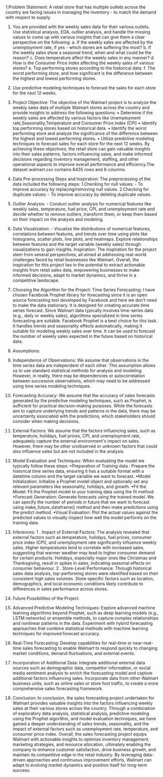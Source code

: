 1.Problem Statement:
  A retail store that has multiple outlets across the country are facing issues in managing the inventory - to match the demand with respect to supply.
  1. You are provided with the weekly sales data for their various outlets. Use statistical analysis, EDA, outlier analysis, and handle the missing values to come up with various insights that can give them a clear
  perspective on the following:
  a. If the weekly sales are affected by the unemployment rate, if yes - which stores are suffering the most?
  b. If the weekly sales show a seasonal trend, when and what could be the reason?
  c. Does temperature affect the weekly sales in any manner?
  d. How is the Consumer Price index affecting the weekly sales of various stores?
  e. Top performing stores according to the historical data.
  f. The worst performing store, and how significant is the difference between the highest and lowest performing stores.
  2. Use predictive modeling techniques to forecast the sales for each store for the next 12 weeks.

2. Project Objective:
  The objective of the Walmart project is to analyze the weekly sales data of multiple Walmart stores across the country and provide insights to address the following questions:
  • Determine if the weekly sales are affected by various factors like Unemployment rate,Seasonality,Temperature and Consumer Price Index (CPI)
  • Identify top performing stores based on historical data.
  • Identify the worst performing store and analyze the significance of the difference between the highest and lowest performing stores.
  • Utilize predictive modeling techniques to forecast sales for each store for the next 12 weeks.
  By achieving these objectives, the retail store can gain valuable insights into their sales patterns, factors influencing sales, and make informed decisions regarding inventory management, staffing, and other
  operational aspects to improve overall performance and efficiency.The dataset walmart.csv contains 6435 rows and 8 columns.

3. Data Pre-processing Steps and Inspiration:
  The preprocessing of the data included the following steps:
  1.Checking for null values: - To improve accuracy by replacing/removing null values.
  2.Checking for duplicate values: - To improve accuracy by deleting duplicate values.
  3. Outlier Analysis: - Conduct outlier analysis for numerical features like weekly sales, temperature, fuel price, CPI, and unemployment rate and decide whether to remove outliers, transform them, or keep them
  based on their impact on the analysis and modeling.
  4. Data Visualization: - Visualize the distributions of numerical features, correlations between features, and trends over time using plots like histograms, scatter plots, line plots, and heatmaps.
  Explore relationships between features and the target variable (weekly sales) through visualizations to gain insights.
  Inspiration:
  The inspiration for the project stem from several perspectives, all aimed at addressing real-world challenges faced by retail businesses like Walmart. Overall, the inspiration for this project lies in the
  potential to extract actionable insights from retail sales data, empowering businesses to make informed decisions, adapt to market dynamics, and thrive in a competitive landscape.

4. Choosing the Algorithm for the Project:
  Time Series Forecasting:
  I have chosen Facebook Prophet library for forecasting since it is an open source forecasting tool developed by Facebook and here we don’t need to make the data stationary. It is designed for creating accurate
  time series forecast. Since Walmart data typically involves time-series data (e.g., daily or weekly sales), algorithms specialized in time series forecasting are suitable. Facebook Prophet is a best choice for
  this task. It handles trends and seasonality effects automatically, making it suitable for modeling weekly sales over time. It can be used to forecast the number of weekly sales expected in the future based on
  historical data.

5. Assumptions:
  1. Independence of Observations:
  We assume that observations in the time series data are independent of each other. This assumption allows us to use standard statistical methods for analysis and modeling. However, in reality, there may be
  dependencies or autocorrelation between successive observations, which may need to be addressed using time series modeling techniques.
  3. Forecasting Accuracy:
  We assume that the accuracy of sales forecasts generated by the predictive modeling techniques, such as Prophet, is sufficient for practical decision-making purposes. While the forecasts aim to capture
  underlying trends and patterns in the data, there may be uncertainty associated with the predictions, which stakeholders should consider when making decisions.
  5. External Factors:
  We assume that the factors influencing sales, such as temperature, holidays, fuel prices, CPI, and unemployment rate, adequately capture the external environment's impact on sales. However, there may be other
  unobserved or unknown factors that could also influence sales but are not included in the analysis.

6. Model Evaluation and Techniques:
  When evaluating the model we typically follow these steps:
  •Preparation of Training data : Prepare the historical time series data, ensuring it has a suitable format with a datetime column and the target variable we want to forecast.
  •Model Initialization: Initialize a Prophet model object and optionally set any relevant parameters like seasonality, holidays, and growth.
  •Fit the Model: Fit the Prophet model to your training data using the fit method.
  •Forecast Generation: Generate forecasts using the trained model. We can specify the number of periods in future that we want to forecast using make_future_dataframe() method and then make predictions using the predict method.
  •Visual Evaluation: Plot the actual values against the predicted values to visually inspect how well the model performs on the training data.

7. Inferences:
  1 . Impact of External Factors:
  The analysis revealed that external factors such as temperature, holidays, fuel prices, consumer price index (CPI), and unemployment rate significantly influence weekly sales.
  Higher temperatures tend to correlate with increased sales, suggesting that warmer weather may lead to higher consumer demand for certain products.
  Holidays, especially major ones like Christmas and Thanksgiving, result in spikes in sales, indicating seasonal effects on consumer behaviour.
  2 . Store-Level Performance:
  Through historical sales data analysis, top-performing stores were identified based on their consistent high sales volumes.
  Store-specific factors such as location, demographics, and local economic conditions likely contribute to differences in sales performance across stores.

8. Future Possibilities of the Project
  1. Advanced Predictive Modeling Techniques:
  Explore advanced machine learning algorithms beyond Prophet, such as deep learning models (e.g., LSTM networks) or ensemble methods, to capture complex relationships and nonlinear patterns in the data.
  Experiment with hybrid forecasting approaches that combine statistical methods with machine learning techniques for improved forecast accuracy.
  2. Real-Time Forecasting:
  Develop capabilities for real-time or near-real-time sales forecasting to enable Walmart to respond quickly to changing market conditions, demand fluctuations, and external events.
  3. Incorporation of Additional Data:
  Integrate additional external data sources such as demographic data, competitor information, or social media sentiment analysis to enrich the forecasting model and capture additional factors influencing sales.
  Incorporate data from other Walmart business units, such as online sales or store foot traffic, to create a more comprehensive sales forecasting framework.

9. Conclusion:
  In conclusion, the sales forecasting project undertaken for Walmart provides valuable insights into the factors influencing weekly sales at their various stores across the country. Through a combination of
  exploratory data analysis, statistical analysis, predictive modeling using the Prophet algorithm, and model evaluation techniques, we have gained a deeper understanding of sales trends, seasonality, and the
  impact of external factors such as unemployment rate, temperature, and consumer price index. Overall, the sales forecasting project equips Walmart with actionable insights to optimize inventory management,
  marketing strategies, and resource allocation, ultimately enabling the company to enhance customer satisfaction, drive business growth, and maintain its competitive edge in the retail industry. By leveraging
  data-driven approaches and continuous improvement efforts, Walmart can adapt to evolving market dynamics and position itself for long-term success.
